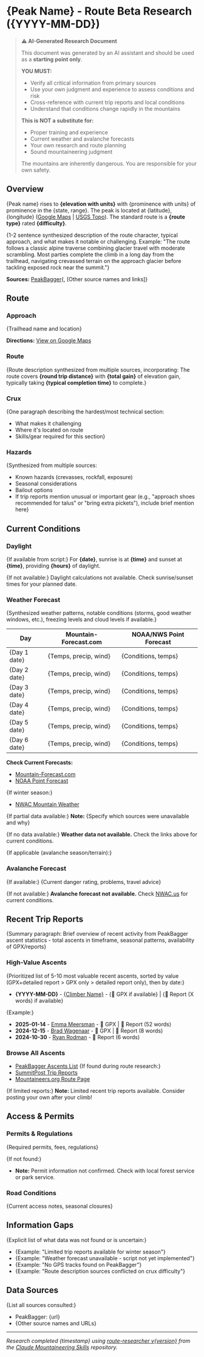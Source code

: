 # {Peak Name} - Route Beta Research ({YYYY-MM-DD})

> **⚠️ AI-Generated Research Document**
>
> This document was generated by an AI assistant and should be used as a **starting point only**.
>
> **YOU MUST:**
> - Verify all critical information from primary sources
> - Use your own judgment and experience to assess conditions and risk
> - Cross-reference with current trip reports and local conditions
> - Understand that conditions change rapidly in the mountains
>
> **This is NOT a substitute for:**
> - Proper training and experience
> - Current weather and avalanche forecasts
> - Your own research and route planning
> - Sound mountaineering judgment
>
> The mountains are inherently dangerous. You are responsible for your own safety.

## Overview

{Peak name} rises to **{elevation with units}** with {prominence with units} of prominence in the {state, range}. The peak is located at {latitude}, {longitude} ([Google Maps]({google_maps_coordinates_link}) | [USGS Topo]({usgs_topo_link})). The standard route is a **{route type}** rated **{difficulty}**.

{1-2 sentence synthesized description of the route character, typical approach, and what makes it notable or challenging. Example: "The route follows a classic alpine traverse combining glacier travel with moderate scrambling. Most parties complete the climb in a long day from the trailhead, navigating crevassed terrain on the approach glacier before tackling exposed rock near the summit."}

**Sources:** [PeakBagger]({peakbagger_url}){, [Other source names and links]}

## Route

### Approach

{Trailhead name and location}

**Directions:** [View on Google Maps]({google_maps_link})

### Route

{Route description synthesized from multiple sources, incorporating: The route covers **{round trip distance}** with **{total gain}** of elevation gain, typically taking **{typical completion time}** to complete.}

### Crux

{One paragraph describing the hardest/most technical section:
- What makes it challenging
- Where it's located on route
- Skills/gear required for this section}

### Hazards

{Synthesized from multiple sources:
- Known hazards (crevasses, rockfall, exposure)
- Seasonal considerations
- Bailout options
- If trip reports mention unusual or important gear (e.g., "approach shoes recommended for talus" or "bring extra pickets"), include brief mention here}

## Current Conditions

### Daylight

{If available from script:}
For **{date}**, sunrise is at **{time}** and sunset at **{time}**, providing **{hours}** of daylight.

{If not available:}
Daylight calculations not available. Check sunrise/sunset times for your planned date.

### Weather Forecast

{Synthesized weather patterns, notable conditions (storms, good weather windows, etc.), freezing levels and cloud levels if available.}

| Day | Mountain-Forecast.com | NOAA/NWS Point Forecast |
|-----|----------------------|-------------------------|
| {Day 1 date} | {Temps, precip, wind} | {Conditions, temps} |
| {Day 2 date} | {Temps, precip, wind} | {Conditions, temps} |
| {Day 3 date} | {Temps, precip, wind} | {Conditions, temps} |
| {Day 4 date} | {Temps, precip, wind} | {Conditions, temps} |
| {Day 5 date} | {Temps, precip, wind} | {Conditions, temps} |
| {Day 6 date} | {Temps, precip, wind} | {Conditions, temps} |

**Check Current Forecasts:**

- [Mountain-Forecast.com]({mountain_forecast_link})
- [NOAA Point Forecast]({noaa_link})

{If winter season:}
- [NWAC Mountain Weather](https://nwac.us/mountain-weather-forecast/)

{If partial data available:}
**Note:** {Specify which sources were unavailable and why}

{If no data available:}
**Weather data not available.** Check the links above for current conditions.

{If applicable (avalanche season/terrain):}
### Avalanche Forecast

{If available:}
{Current danger rating, problems, travel advice}

{If not available:}
**Avalanche forecast not available.** Check [NWAC.us](https://nwac.us) for current conditions.

## Recent Trip Reports

{Summary paragraph: Brief overview of recent activity from PeakBagger ascent statistics - total ascents in timeframe, seasonal patterns, availability of GPX/reports}

### High-Value Ascents

{Prioritized list of 5-10 most valuable recent ascents, sorted by value (GPX+detailed report > GPX only > detailed report only), then by date:}

- **{YYYY-MM-DD}** - [{Climber Name}]({ascent_url}) - {📍 GPX if available} | {📝 Report (X words) if available}

{Example:}
- **2025-01-14** - [Emma Meersman](https://www.peakbagger.com/climber/ascent.aspx?aid=2746168) - 📍 GPX | 📝 Report (52 words)
- **2024-12-15** - [Brad Wagenaar](https://www.peakbagger.com/climber/ascent.aspx?aid=2910767) - 📍 GPX | 📝 Report (8 words)
- **2024-10-30** - [Ryan Rodman](https://www.peakbagger.com/climber/ascent.aspx?aid=2688709) - 📝 Report (6 words)

### Browse All Ascents

- [PeakBagger Ascents List](https://www.peakbagger.com/climber/ascent.aspx?pid={peak_id})
{If found during route research:}
- [SummitPost Trip Reports]({summitpost_url})
- [Mountaineers.org Route Page]({mountaineers_url})

{If limited reports:}
**Note:** Limited recent trip reports available. Consider posting your own after your climb!

## Access & Permits

### Permits & Regulations

{Required permits, fees, regulations}

{If not found:}
- **Note:** Permit information not confirmed. Check with local forest service or park service.

### Road Conditions

{Current access notes, seasonal closures}

## Information Gaps

{Explicit list of what data was not found or is uncertain:}
- {Example: "Limited trip reports available for winter season"}
- {Example: "Weather forecast unavailable - script not yet implemented"}
- {Example: "No GPS tracks found on PeakBagger"}
- {Example: "Route description sources conflicted on crux difficulty"}

## Data Sources

{List all sources consulted:}
- PeakBagger: {url}
- {Other source names and URLs}

---

*Research completed {timestamp} using [route-researcher v{version}](https://github.com/dreamiurg/claude-mountaineering-skills/tree/main/skills/route-researcher) from the [Claude Mountaineering Skills](https://github.com/dreamiurg/claude-mountaineering-skills) repository.*
